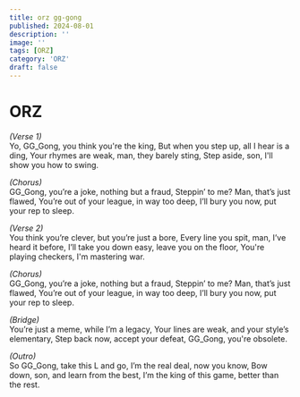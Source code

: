 ```yaml
---
title: orz gg-gong
published: 2024-08-01
description: ''
image: ''
tags: [ORZ]
category: 'ORZ'
draft: false 
---
```


# ORZ

*(Verse 1)*\
Yo, GG_Gong, you think you're the king,
But when you step up, all I hear is a ding,
Your rhymes are weak, man, they barely sting,
Step aside, son, I'll show you how to swing.

*(Chorus)*\
GG_Gong, you’re a joke, nothing but a fraud,
Steppin’ to me? Man, that’s just flawed,
You’re out of your league, in way too deep,
I’ll bury you now, put your rep to sleep.

*(Verse 2)*\
You think you’re clever, but you’re just a bore,
Every line you spit, man, I’ve heard it before,
I’ll take you down easy, leave you on the floor,
You're playing checkers, I'm mastering war.

*(Chorus)*\
GG_Gong, you’re a joke, nothing but a fraud,
Steppin’ to me? Man, that’s just flawed,
You’re out of your league, in way too deep,
I’ll bury you now, put your rep to sleep.

*(Bridge)*\
You’re just a meme, while I’m a legacy,
Your lines are weak, and your style’s elementary,
Step back now, accept your defeat,
GG_Gong, you're obsolete.

*(Outro)*\
So GG_Gong, take this L and go,
I’m the real deal, now you know,
Bow down, son, and learn from the best,
I’m the king of this game, better than the rest.